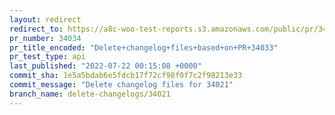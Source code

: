 ```yaml
---
layout: redirect
redirect_to: https://a8c-woo-test-reports.s3.amazonaws.com/public/pr/34034/api/index.html
pr_number: 34034
pr_title_encoded: "Delete+changelog+files+based+on+PR+34033"
pr_test_type: api
last_published: "2022-07-22 00:15:08 +0000"
commit_sha: 1e5a5bdab6e5fdcb17f72cf98f0f7c2f98213e33
commit_message: "Delete changelog files for 34021"
branch_name: delete-changelogs/34021
---
```

